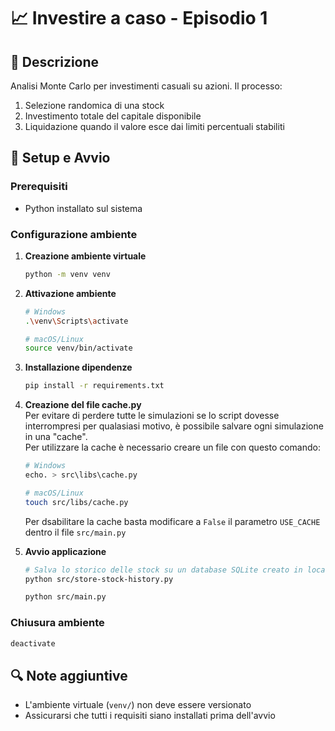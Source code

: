 # 📈 Investire a caso - Episodio 1

## 📝 Descrizione
Analisi Monte Carlo per investimenti casuali su azioni. Il processo:
1. Selezione randomica di una stock
2. Investimento totale del capitale disponibile
3. Liquidazione quando il valore esce dai limiti percentuali stabiliti

## 🚀 Setup e Avvio

### Prerequisiti
- Python installato sul sistema

### Configurazione ambiente

1. **Creazione ambiente virtuale**
   ```bash
   python -m venv venv
   ```

2. **Attivazione ambiente**
   ```bash
   # Windows
   .\venv\Scripts\activate

   # macOS/Linux
   source venv/bin/activate
   ```

3. **Installazione dipendenze**
   ```bash
   pip install -r requirements.txt
   ```

4. **Creazione del file cache.py**  
   Per evitare di perdere tutte le simulazioni se lo script dovesse interrompresi per qualasiasi motivo, è possibile salvare ogni simulazione in una "cache".  
    Per utilizzare la cache è necessario creare un file con questo comando:
    ```bash
   # Windows
   echo. > src\libs\cache.py

   # macOS/Linux
   touch src/libs/cache.py
   ```

   Per dsabilitare la cache basta modificare a `False` il parametro `USE_CACHE` dentro il file `src/main.py`

4. **Avvio applicazione**
   ```bash
   # Salva lo storico delle stock su un database SQLite creato in locale (da eseguire solo la prima volta)
   python src/store-stock-history.py

   python src/main.py
   ```

### Chiusura ambiente
```bash
deactivate
```

## 🔍 Note aggiuntive
- L'ambiente virtuale (`venv/`) non deve essere versionato
- Assicurarsi che tutti i requisiti siano installati prima dell'avvio